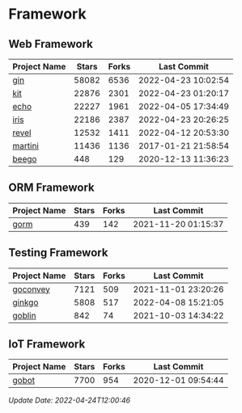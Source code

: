 # Framework

## Web Framework
| Project Name | Stars | Forks | Last Commit |
| ------------ | ----- | ----- | ----------- |
| [gin](https://github.com/gin-gonic/gin) | 58082 | 6536 | 2022-04-23 10:02:54 |
| [kit](https://github.com/go-kit/kit) | 22876 | 2301 | 2022-04-23 01:20:17 |
| [echo](https://github.com/labstack/echo) | 22227 | 1961 | 2022-04-05 17:34:49 |
| [iris](https://github.com/kataras/iris) | 22186 | 2387 | 2022-04-23 20:26:25 |
| [revel](https://github.com/revel/revel) | 12532 | 1411 | 2022-04-12 20:53:30 |
| [martini](https://github.com/go-martini/martini) | 11436 | 1136 | 2017-01-21 21:58:54 |
| [beego](https://github.com/astaxie/beego) | 448 | 129 | 2020-12-13 11:36:23 |

## ORM Framework
| Project Name | Stars | Forks | Last Commit |
| ------------ | ----- | ----- | ----------- |
| [gorm](https://github.com/jinzhu/gorm) | 439 | 142 | 2021-11-20 01:15:37 |

## Testing Framework
| Project Name | Stars | Forks | Last Commit |
| ------------ | ----- | ----- | ----------- |
| [goconvey](https://github.com/smartystreets/goconvey) | 7121 | 509 | 2021-11-01 23:20:26 |
| [ginkgo](https://github.com/onsi/ginkgo) | 5808 | 517 | 2022-04-08 15:21:05 |
| [goblin](https://github.com/franela/goblin) | 842 | 74 | 2021-10-03 14:34:22 |

## IoT Framework
| Project Name | Stars | Forks | Last Commit |
| ------------ | ----- | ----- | ----------- |
| [gobot](https://github.com/hybridgroup/gobot) | 7700 | 954 | 2020-12-01 09:54:44 |

*Update Date: 2022-04-24T12:00:46*